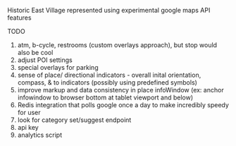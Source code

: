 Historic East Village represented using experimental google maps API features 


<label>TODO</label>
<ol>
<li> atm, b-cycle, restrooms  (custom overlays approach), but stop would also be cool 
<li> adjust POI settings
<li> special overlays for parking
<li> sense of place/ directional indicators - overall inital orientation,  compass, & to indicators (possibly using predefined symbols)
<li> improve markup and data consistency in place infoWindow (ex: anchor infowindow to browser bottom at tablet viewport and below)
<li> Redis integration that polls google once a day to make incredibly speedy for user
<li> look for category set/suggest endpoint
<li> api key
<li> analytics script
</ol>